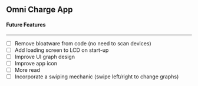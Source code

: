## Omni Charge App
#### Future Features
___
- [ ] Remove bloatware from code (no need to scan devices)
- [ ] Add loading screen to LCD on start-up
- [ ] Improve UI graph design
- [ ] Improve app icon
- [ ] More read
- [ ] Incorporate a swiping mechanic (swipe left/right to change graphs)
